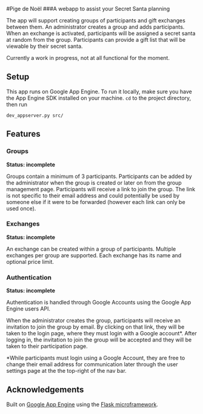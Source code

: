 #Pige de Noël
###A webapp to assist your Secret Santa planning



The app will support creating groups of participants and gift exchanges between them.
An administrator creates a group and adds participants.
When an exchange is activated, participants will be assigned a secret santa at random from the group.
Participants can provide a gift list that will be viewable by their secret santa.

Currently a work in progress, not at all functional for the moment.

## Setup
This app runs on Google App Engine. To run it locally, make sure you have the App Engine SDK installed on your machine. ```cd``` to the project directory, then run

```
dev_appserver.py src/
```

## Features

### Groups
**Status: incomplete**

Groups contain a minimum of 3 participants.
Participants can be added by the administrator when the group is created or later on from the group management page.
Participants will receive a link to join the group. The link is not specific to their email address and could potentially be used by someone else if it were to be forwarded (however each link can only be used once).

### Exchanges
**Status: incomplete**

An exchange can be created within a group of participants.
Multiple exchanges per group are supported.
Each exchange has its name and optional price limit.


### Authentication
**Status: incomplete**

Authentication is handled through Google Accounts using the Google App Engine users API.

When the administrator creates the group, participants will receive an invitation to join the group by email.
By clicking on that link, they will be taken to the login page, where they must login with a Google account*. After logging in, the invitation to join the group will be accepted and they will be taken to their participation page. 

*While participants must login using a Google Account, they are free to change their email address for communication later through the user settings page at the the top-right of the nav bar.

## Acknowledgements

Built on [Google App Engine]() using the [Flask microframework](http://flask.pocoo.org).
